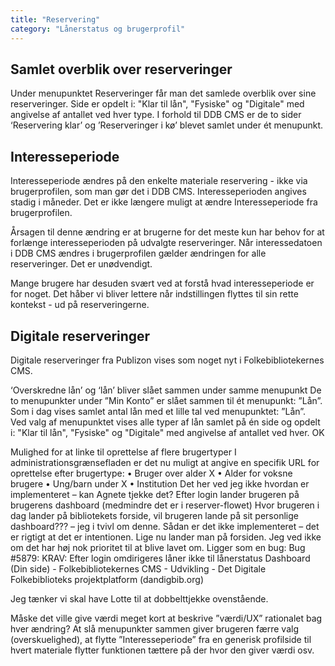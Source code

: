 ```yaml
---
title: "Reservering"
category: "Lånerstatus og brugerprofil"
---
```

## Samlet overblik over reserveringer
Under menupunktet Reserveringer får man det samlede overblik over sine reserveringer. Side er opdelt i: "Klar til lån", "Fysiske" og "Digitale" med angivelse af antallet ved hver type. 
I forhold til DDB CMS er de to sider ‘Reservering klar’ og ’Reserveringer i kø’ blevet samlet under ét menupunkt.

## Interesseperiode ##
Interesseperiode ændres på den enkelte materiale reservering - ikke via brugerprofilen, som man gør det i DDB CMS. Interesseperioden angives stadig i måneder. Det er ikke længere muligt at ændre Interesseperiode fra brugerprofilen.

Årsagen til denne ændring er at brugerne for det meste kun har behov for at forlænge interesseperioden på udvalgte reserveringer. Når interessedatoen i DDB CMS ændres i brugerprofilen gælder ændringen for alle reserveringer. Det er unødvendigt. 

Mange brugere har desuden svært ved at forstå hvad interesseperiode er for noget. Det håber vi bliver lettere når indstillingen flyttes til sin rette kontekst - ud på reserveringerne. 

## Digitale reserveringer ##
Digitale reserveringer fra Publizon vises som noget nyt i Folkebibliotekernes CMS.




‘Overskredne lån’ og ‘lån’ bliver slået sammen under samme menupunkt
De to menupunkter under ”Min Konto” er slået sammen til ét menupunkt: ”Lån”.  Som i dag vises samlet antal lån med et lille tal ved menupunktet: ”Lån”.  
Ved valg af menupunktet vises alle typer af lån samlet på én side og opdelt i: "Klar til lån", "Fysiske" og "Digitale" med angivelse af antallet ved hver.
OK



Mulighed for at linke til oprettelse af flere brugertyper
I administrationsgrænsefladen er det nu muligt at angive en specifik URL for oprettelse efter brugertype:
•	Bruger over alder X
•	Alder for voksne brugere
•	Ung/barn under X
•	Institution
Det her ved jeg ikke hvordan er implementeret – kan Agnete tjekke det?
Efter login lander brugeren på brugerens dashboard (medmindre det er i reserver-flowet)
Hvor brugeren i dag lander på bibliotekets forside, vil brugeren lande på sit personlige dashboard??? – jeg i tvivl om denne.
Sådan er det ikke implementeret – det er rigtigt at det er intentionen. Lige nu lander man på forsiden. Jeg ved ikke om det har høj nok prioritet til at blive lavet om. Ligger som en bug: Bug #5879: KRAV: Efter login omdirigeres låner ikke til lånerstatus Dashboard (Din side) - Folkebibliotekernes CMS - Udvikling - Det Digitale Folkebiblioteks projektplatform (dandigbib.org)

Jeg tænker vi skal have Lotte til at dobbelttjekke ovenstående. 

Måske det ville give værdi meget kort at beskrive ”værdi/UX” rationalet bag hver ændring? At slå menupunkter sammen giver brugeren færre valg (overskuelighed), at flytte ”Interesseperiode” fra en generisk profilside til hvert materiale flytter funktionen tættere på der hvor den giver værdi osv. 
